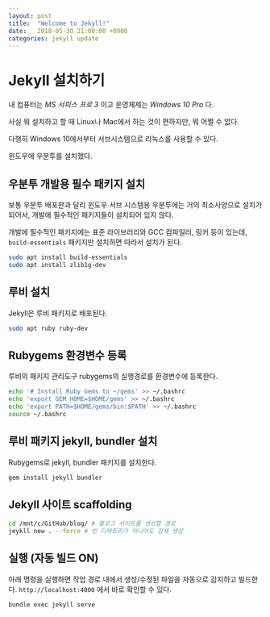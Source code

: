 ```yaml
---
layout: post
title:  "Welcome to Jekyll!"
date:   2018-05-30 21:00:00 +0900
categories: jekyll update
---
```


# Jekyll 설치하기

내 컴퓨터는 *MS 서피스 프로 3* 이고 운영체제는 *Windows 10 Pro* 다.

사실 뭐 설치하고 할 때 Linux나 Mac에서 하는 것이 편하지만, 뭐 어쩔 수 없다.

다행히 Windows 10에서부터 서브시스템으로 리눅스를 사용할 수 있다.

윈도우에 우분투를 설치했다.


## 우분투 개발용 필수 패키지 설치

보통 우분투 배포판과 달리 윈도우 서브 시스템용 우분투에는 거의 최소사양으로 설치가 되어서, 개발에 필수적인 패키지들이 설치되어 있지 않다.

개발에 필수적인 패키지에는 표준 라이브러리와 GCC 컴파일러, 링커 등이 있는데, `build-essentials` 패키지만 설치하면 따라서 설치가 된다.

```bash
sudo apt install build-essentials
sudo apt install zlib1g-dev
```

## 루비 설치

Jekyll은 루비 패키지로 배포된다.

```bash
sudo apt ruby ruby-dev
```

## Rubygems 환경변수 등록

루비의 패키지 관리도구 rubygems의 실행경로를 환경변수에 등록한다.

```bash
echo '# Install Ruby Gems to ~/gems' >> ~/.bashrc
echo 'export GEM_HOME=$HOME/gems' >> ~/.bashrc
echo 'export PATH=$HOME/gems/bin:$PATH' >> ~/.bashrc
source ~/.bashrc
```

## 루비 패키지 jekyll, bundler 설치

Rubygems로 jekyll, bundler 패키지를 설치한다.

```bash
gem install jekyll bundler
```

## Jekyll 사이트 scaffolding

```bash
cd /mnt/c/GitHub/blog/ # 블로그 사이트를 생성할 경로
jeykll new . --force # 빈 디렉토리가 아니어도 강제 생성
```

## 실행 (자동 빌드 ON)

아래 명령을 실행하면 작업 경로 내에서 생성/수정된 파일을 자동으로 감지하고 빌드한다.
`http://localhost:4000` 에서 바로 확인할 수 있다.

```bash
bundle exec jekyll serve
```
